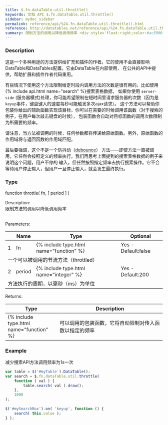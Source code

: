 ```yaml
---
title: $.fn.dataTable.util.throttle()
keywords: 文档 API $.fn.dataTable.util.throttle()
sidebar: mydoc_sidebar
permalink: reference/api/%24.fn.dataTable.util.throttle().html
reference: http://datatables.net/reference/api/%24.fn.dataTable.util.throttle()
summary: 限制方法的调用以降低调用频率 <div style='float:right;color:#ac5900;'>从DataTables 1.10.3版开始支持</div>
---
```


### Description

这是一个多种用途的方法提供给扩充和插件的作者。它的使用不会直接影响DataTable和DataTables配置。它由DataTable在内部使用，
在公共的API中提供，帮助扩展和插件作者代码重用。

有些情况下使用这个方法限制给定时段内调用方法的次数是很有用的。比如使用{% include api.html name="search" %}搜索表格数据，
如果你使用 `server-side` (服务器模式)处理，你可能希望限制在短时间里请求服务器的次数（因为是`keyup`事件，键盘键入的速度每秒可能触发多次ajax请求）。
这个方法可以帮助你包装你给出的辅助函数实现该目标，你可以在需要的时候调用该函数（对于搜索的例子，在用户每次敲击键盘的时候），
包装函数会自动对目标函数的调用次数限制为所需要的频率。

请注意，当方法被调用的时候，任何参数都将传递给原始函数。另外，原始函数的作用域将与返回函数的作用域匹配。

最后要强调，这个不是一个防抖动（[debounce](https://stackoverflow.com/questions/24004791/can-someone-explain-the-debounce-function-in-javascript)）
方法——即使方法一直被调用，它任然会按照定义的频率执行。我们再思考上面提到的搜索表格数据的例子来说明这个问题，用户不停的
输入，但任然按照指定频率去执行搜索操作。它不会等待用户停止输入，但用户一旦停止输入，就会发生最终执行。

### Type

<div class="panel panel-default">
   <div class="panel-heading" markdown="span">function throttle( fn, [ period ] )</div>
   <div class="panel-body">
   
Description:
<br>
限制方法的调用以降低调用频率
<br>
<br>

Parameters:
<br>
<table>
    <thead>
        <tr>
            <th></th>
            <th>Name</th>
            <th>Type</th>
            <th>Optional</th>
        </tr>
    </thead>
    <tbody>
        <tr>
            <td>1</td>
            <td>fn</td>
            <td>
                {% include type.html name="function" %}
            </td>
            <td>Yes - Default:false</td>
        </tr>
        <tr>
            <td colspan="4">
                一个可以被调用的节流方法（throttled）
            </td>
        </tr>
        <tr>
            <td>2</td>
            <td>period</td>
            <td>
                {% include type.html name="integer" %}
            </td>
            <td>Yes - Default:200</td>
        </tr>
        <tr>
            <td colspan="4">
                方法执行的周期，以毫秒（ms）为单位
            </td>
        </tr>
    </tbody>
</table>



Returns:
<br>

<table>
    <thead>
        <tr>
            <th>Type</th>
            <th>Description</th>
        </tr>
    </thead>
    <tbody>
        <tr>
            <td width="150px">{% include type.html name="function" %}</td>
            <td markdown="span">
                  可以调用的包装函数，它将自动限制对传入函数以指定的频率
            </td>
        </tr>
    </tbody>
</table>
 
   
   </div>
</div>



### Example

减少搜索API方法调用频率为1s一次

```javascript
var table = $('#myTable').DataTable();
var search = $.fn.dataTable.util.throttle(
    function ( val ) {
        table.search( val ).draw();
    },
    1000
);
 
$('#mySearchBox').on( 'keyup', function () {
    search( this.value );
} );
```
